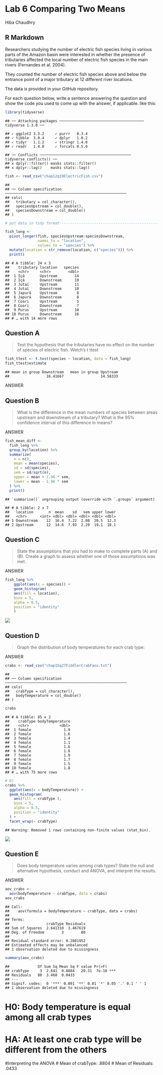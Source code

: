 Lab 6 Comparing Two Means
================
Hiba Chaudhry

## R Markdown

Researchers studying the number of electric fish species living in
various parts of the Amazon basin were interested in whether the
presence of tributaries affected the local number of electric fish
species in the main rivers (Fernandes et al. 2004).

They counted the number of electric fish species above and below the
entrance point of a major tributary at 12 different river locations.

The data is provided in your GitHub repository.

For each question below, write a sentence answering the question and
show the code you used to come up with the answer, if applicable. like
this:

``` r
library(tidyverse)
```

    ## ── Attaching packages ─────────────────────────────────────── tidyverse 1.3.0 ──

    ## ✓ ggplot2 3.3.2     ✓ purrr   0.3.4
    ## ✓ tibble  3.0.4     ✓ dplyr   1.0.2
    ## ✓ tidyr   1.1.2     ✓ stringr 1.4.0
    ## ✓ readr   1.4.0     ✓ forcats 0.5.0

    ## ── Conflicts ────────────────────────────────────────── tidyverse_conflicts() ──
    ## x dplyr::filter() masks stats::filter()
    ## x dplyr::lag()    masks stats::lag()

``` r
fish <- read_csv("chap12q19ElectricFish.csv")
```

    ## 
    ## ── Column specification ────────────────────────────────────────────────────────
    ## cols(
    ##   tributary = col_character(),
    ##   speciesUpstream = col_double(),
    ##   speciesDownstream = col_double()
    ## )

``` r
# put data in tidy format ------------------------------------------------

fish_long <- 
  pivot_longer(fish, speciesUpstream:speciesDownstream,
               names_to = "location",
               values_to = "species") %>% 
  mutate(location = str_remove(location, c("species"))) %>% 
  print()
```

    ## # A tibble: 24 x 3
    ##    tributary location   species
    ##    <chr>     <chr>        <dbl>
    ##  1 Içá       Upstream        14
    ##  2 Içá       Downstream      19
    ##  3 Jutaí     Upstream        11
    ##  4 Jutaí     Downstream      18
    ##  5 Japurá    Upstream         8
    ##  6 Japurá    Downstream       8
    ##  7 Coari     Upstream         5
    ##  8 Coari     Downstream       7
    ##  9 Purus     Upstream        10
    ## 10 Purus     Downstream      16
    ## # … with 14 more rows

## Question A

> Test the hypothesis that the tributaries have no effect on the number
> of species of electric fish. Welch’s t ttest

``` r
fish_ttest <- t.test(species ~ location, data = fish_long)
fish_ttest$estimate
```

    ## mean in group Downstream   mean in group Upstream 
    ##                 16.41667                 14.58333

ANSWER

## Question B

> What is the difference in the mean numbers of species between areas
> upstream and downstream of a tributary? What is the 95% confidence
> interval of this difference in means?

ANSWER

``` r
fish_mean_diff <-
  fish_long %>% 
  group_by(location) %>% 
  summarize(
    n = n(),
    mean = mean(species),
    sd = sd(species),
    sem = sd/sqrt(n),
    upper = mean + 1.96 * sem,
    lower = mean - 1.96 * sem
  ) %>% 
  print()
```

    ## `summarise()` ungrouping output (override with `.groups` argument)

    ## # A tibble: 2 x 7
    ##   location       n  mean    sd   sem upper lower
    ##   <chr>      <int> <dbl> <dbl> <dbl> <dbl> <dbl>
    ## 1 Downstream    12  16.4  7.22  2.08  20.5  12.3
    ## 2 Upstream      12  14.6  7.93  2.29  19.1  10.1

## Question C

> State the assumptions that you had to make to complete parts (A) and
> (B). Create a graph to assess whether one of those assumptions was
> met.

ANSWER

``` r
fish_long %>%
    ggplot(aes(x = species)) +
    geom_histogram(
    aes(fill = location), 
    bins = 5, 
    alpha = 0.5, 
    position = "identity"
    ) 
```

![](Lab-6-README_files/figure-gfm/unnamed-chunk-3-1.png)<!-- -->

## Question D

> Graph the distribution of body temperatures for each crab type:

ANSWER

``` r
crabs <- read_csv("chap15q27FiddlerCrabFans.txt")
```

    ## 
    ## ── Column specification ────────────────────────────────────────────────────────
    ## cols(
    ##   crabType = col_character(),
    ##   bodyTemperature = col_double()
    ## )

``` r
crabs
```

    ## # A tibble: 85 x 2
    ##    crabType bodyTemperature
    ##    <chr>              <dbl>
    ##  1 female               1.9
    ##  2 female               1.6
    ##  3 female               1.4
    ##  4 female               1.1
    ##  5 female               1.6
    ##  6 female               1.8
    ##  7 female               1.9
    ##  8 female               1.7
    ##  9 female               1.5
    ## 10 female               1.8
    ## # … with 75 more rows

``` r
# D) 
crabs %>%
  ggplot(aes(x = bodyTemperature)) +
  geom_histogram(
    aes(fill = crabType ), 
    bins = 5, 
    alpha = 0.5, 
    position = "identity"
  ) +
  facet_wrap(~ crabType)
```

    ## Warning: Removed 1 rows containing non-finite values (stat_bin).

![](Lab-6-README_files/figure-gfm/unnamed-chunk-4-1.png)<!-- -->

## Question E

> Does body temperature varies among crab types? State the null and
> alternative hypothesis, conduct and ANOVA, and interpret the results.

ANSWER

``` r
aov_crabs <- 
  aov(bodyTemperature ~ crabType, data = crabs)
aov_crabs
```

    ## Call:
    ##    aov(formula = bodyTemperature ~ crabType, data = crabs)
    ## 
    ## Terms:
    ##                 crabType Residuals
    ## Sum of Squares  2.641310  3.467619
    ## Deg. of Freedom        3        80
    ## 
    ## Residual standard error: 0.2081952
    ## Estimated effects may be unbalanced
    ## 1 observation deleted due to missingness

``` r
summary(aov_crabs)
```

    ##             Df Sum Sq Mean Sq F value Pr(>F)    
    ## crabType     3  2.641  0.8804   20.31  7e-10 ***
    ## Residuals   80  3.468  0.0433                   
    ## ---
    ## Signif. codes:  0 '***' 0.001 '**' 0.01 '*' 0.05 '.' 0.1 ' ' 1
    ## 1 observation deleted due to missingness

# H0: Body temperature is equal among all crab types

# HA: At least one crab type will be different from the others

\#Interpreting the ANOVA \# Mean of crabType: .8804 \# Mean of
Residuals: .0433
